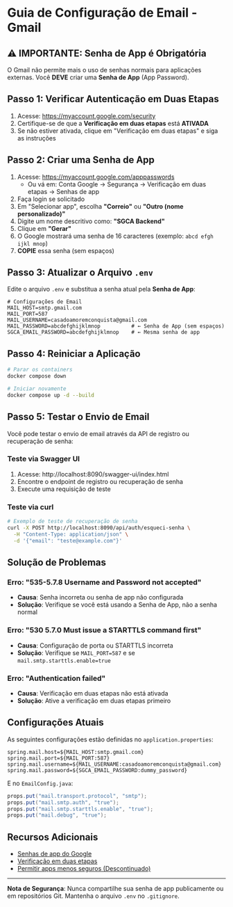 # Guia de Configuração de Email - Gmail

## ⚠️ IMPORTANTE: Senha de App é Obrigatória

O Gmail não permite mais o uso de senhas normais para aplicações externas. Você **DEVE** criar uma **Senha de App** (App Password).

## Passo 1: Verificar Autenticação em Duas Etapas

1. Acesse: https://myaccount.google.com/security
2. Certifique-se de que a **Verificação em duas etapas** está **ATIVADA**
3. Se não estiver ativada, clique em "Verificação em duas etapas" e siga as instruções

## Passo 2: Criar uma Senha de App

1. Acesse: https://myaccount.google.com/apppasswords
   - Ou vá em: Conta Google → Segurança → Verificação em duas etapas → Senhas de app
2. Faça login se solicitado
3. Em "Selecionar app", escolha **"Correio"** ou **"Outro (nome personalizado)"**
4. Digite um nome descritivo como: **"SGCA Backend"**
5. Clique em **"Gerar"**
6. O Google mostrará uma senha de 16 caracteres (exemplo: `abcd efgh ijkl mnop`)
7. **COPIE** essa senha (sem espaços)

## Passo 3: Atualizar o Arquivo `.env`

Edite o arquivo `.env` e substitua a senha atual pela **Senha de App**:

```env
# Configurações de Email
MAIL_HOST=smtp.gmail.com
MAIL_PORT=587
MAIL_USERNAME=casadoamoremconquista@gmail.com
MAIL_PASSWORD=abcdefghijklmnop          # ← Senha de App (sem espaços)
SGCA_EMAIL_PASSWORD=abcdefghijklmnop    # ← Mesma senha de app
```

## Passo 4: Reiniciar a Aplicação

```bash
# Parar os containers
docker compose down

# Iniciar novamente
docker compose up -d --build
```

## Passo 5: Testar o Envio de Email

Você pode testar o envio de email através da API de registro ou recuperação de senha:

### Teste via Swagger UI
1. Acesse: http://localhost:8090/swagger-ui/index.html
2. Encontre o endpoint de registro ou recuperação de senha
3. Execute uma requisição de teste

### Teste via curl
```bash
# Exemplo de teste de recuperação de senha
curl -X POST http://localhost:8090/api/auth/esqueci-senha \
  -H "Content-Type: application/json" \
  -d '{"email": "teste@example.com"}'
```

## Solução de Problemas

### Erro: "535-5.7.8 Username and Password not accepted"
- **Causa**: Senha incorreta ou senha de app não configurada
- **Solução**: Verifique se você está usando a Senha de App, não a senha normal

### Erro: "530 5.7.0 Must issue a STARTTLS command first"
- **Causa**: Configuração de porta ou STARTTLS incorreta
- **Solução**: Verifique se `MAIL_PORT=587` e se `mail.smtp.starttls.enable=true`

### Erro: "Authentication failed"
- **Causa**: Verificação em duas etapas não está ativada
- **Solução**: Ative a verificação em duas etapas primeiro

## Configurações Atuais

As seguintes configurações estão definidas no `application.properties`:

```properties
spring.mail.host=${MAIL_HOST:smtp.gmail.com}
spring.mail.port=${MAIL_PORT:587}
spring.mail.username=${MAIL_USERNAME:casadoamoremconquista@gmail.com}
spring.mail.password=${SGCA_EMAIL_PASSWORD:dummy_password}
```

E no `EmailConfig.java`:

```java
props.put("mail.transport.protocol", "smtp");
props.put("mail.smtp.auth", "true");
props.put("mail.smtp.starttls.enable", "true");
props.put("mail.debug", "true");
```

## Recursos Adicionais

- [Senhas de app do Google](https://support.google.com/accounts/answer/185833)
- [Verificação em duas etapas](https://support.google.com/accounts/answer/185839)
- [Permitir apps menos seguros (Descontinuado)](https://support.google.com/accounts/answer/6010255)

---

**Nota de Segurança**: Nunca compartilhe sua senha de app publicamente ou em repositórios Git. Mantenha o arquivo `.env` no `.gitignore`.
